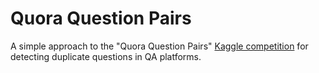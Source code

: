 # Quora Question Pairs
A simple approach to the "Quora Question Pairs" [Kaggle competition](https://www.kaggle.com/c/quora-question-pairs) for detecting duplicate questions in QA platforms.
